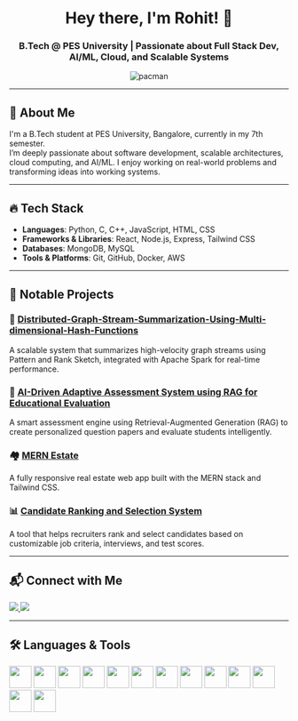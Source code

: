 <h1 align="center">Hey there, I'm Rohit! 👋</h1>
<h3 align="center">B.Tech @ PES University | Passionate about Full Stack Dev, AI/ML, Cloud, and Scalable Systems</h3>

<p align="center">
  <img src="https://i.gifer.com/origin/2c/2c1942a7b6efde6b93ad13e6524a48a7_w200.gif" alt="pacman" />
</p>

---

## 🚀 About Me

I'm a B.Tech student at PES University, Bangalore, currently in my 7th semester.  
I’m deeply passionate about software development, scalable architectures, cloud computing, and AI/ML. I enjoy working on real-world problems and transforming ideas into working systems.

---

## 🔥 Tech Stack

- **Languages**: Python, C, C++, JavaScript, HTML, CSS  
- **Frameworks & Libraries**: React, Node.js, Express, Tailwind CSS  
- **Databases**: MongoDB, MySQL  
- **Tools & Platforms**: Git, GitHub, Docker, AWS  

---

## 📂 Notable Projects

### 🔷 [Distributed-Graph-Stream-Summarization-Using-Multi-dimensional-Hash-Functions](https://github.com/rohit3110-pro/Distributed-Graph-Stream-Summarization-Using-PR-Sketch-on-Apache-Spark)
A scalable system that summarizes high-velocity graph streams using Pattern and Rank Sketch, integrated with Apache Spark for real-time performance.

### 🧠 [AI-Driven Adaptive Assessment System using RAG for Educational Evaluation](https://github.com/rohit3110-pro/AI-Driven-Adaptive-Assessment-System-Using-RAG-for-Educational-Evaluation)
A smart assessment engine using Retrieval-Augmented Generation (RAG) to create personalized question papers and evaluate students intelligently.

### 🏘️ [MERN Estate](https://github.com/rohit3110-pro/mern-estate)
A fully responsive real estate web app built with the MERN stack and Tailwind CSS.

### 📊 [Candidate Ranking and Selection System](https://github.com/rohit3110-pro/Candidate-Ranking-and-Selection-System)
A tool that helps recruiters rank and select candidates based on customizable job criteria, interviews, and test scores.

---

## 📬 Connect with Me

<p align="left">
  <a href="https://linkedin.com/in/rohit-mudakude" target="_blank">
    <img src="https://img.shields.io/badge/LinkedIn-blue?logo=linkedin&logoColor=white" />
  </a>
  <a href="mailto:rohitmudakude@gmail.com">
    <img src="https://img.shields.io/badge/Gmail-red?logo=gmail&logoColor=white" />
  </a>
</p>


---

## 🛠️ Languages & Tools

<p align="left">
  <img src="https://cdn.jsdelivr.net/gh/devicons/devicon/icons/python/python-original.svg" width="40" />
  <img src="https://cdn.jsdelivr.net/gh/devicons/devicon/icons/c/c-original.svg" width="40" />
  <img src="https://cdn.jsdelivr.net/gh/devicons/devicon/icons/cplusplus/cplusplus-original.svg" width="40" />
  <img src="https://cdn.jsdelivr.net/gh/devicons/devicon/icons/javascript/javascript-original.svg" width="40" />
  <img src="https://cdn.jsdelivr.net/gh/devicons/devicon/icons/react/react-original.svg" width="40" />
  <img src="https://cdn.jsdelivr.net/gh/devicons/devicon/icons/nodejs/nodejs-original.svg" width="40" />
  <img src="https://cdn.jsdelivr.net/gh/devicons/devicon/icons/express/express-original.svg" width="40" />
  <img src="https://cdn.jsdelivr.net/gh/devicons/devicon/icons/tailwindcss/tailwindcss-plain.svg" width="40" />
  <img src="https://cdn.jsdelivr.net/gh/devicons/devicon/icons/mongodb/mongodb-original.svg" width="40" />
  <img src="https://cdn.jsdelivr.net/gh/devicons/devicon/icons/mysql/mysql-original.svg" width="40" />
  <img src="https://cdn.jsdelivr.net/gh/devicons/devicon/icons/docker/docker-original.svg" width="40" />
  <img src="https://cdn.jsdelivr.net/gh/devicons/devicon/icons/amazonwebservices/amazonwebservices-original.svg" width="40" />
  <img src="https://cdn.jsdelivr.net/gh/devicons/devicon/icons/git/git-original.svg" width="40" />
</p>
